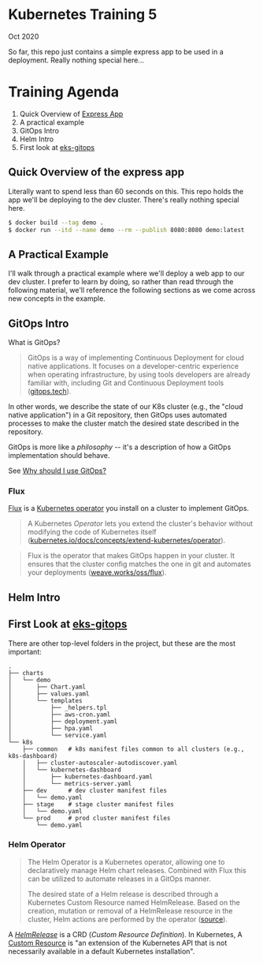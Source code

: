 # Kubernetes Training 5
Oct 2020

So far, this repo just contains a simple express app to be used in a deployment. Really nothing special here...

# Training Agenda

1. Quick Overview of [Express App](./src/app.js)
1. A practical example
1. GitOps Intro
1. Helm Intro
1. First look at [eks-gitops](https://github.com/byubroadcasting/eks-gitops)

## Quick Overview of the express app

Literally want to spend less than 60 seconds on this. This repo holds the app we'll be deploying to the dev cluster. There's really nothing special here.

```bash
$ docker build --tag demo .
$ docker run --itd --name demo --rm --publish 8080:8080 demo:latest
```

## A Practical Example

I'll walk through a practical example where we'll deploy a web app to our dev cluster. I prefer to learn by doing, so rather than read through the following material, we'll reference the following sections as we come across new concepts in the example.

## GitOps Intro

What is GitOps?
> GitOps is a way of implementing Continuous Deployment for cloud native applications. It focuses on a developer-centric experience when operating infrastructure, by using tools developers are already familiar with, including Git and Continuous Deployment tools ([gitops.tech](https://www.gitops.tech/)).

In other words, we describe the state of our K8s cluster (e.g., the "cloud native application") in a Git repository, then GitOps uses automated processes to make the cluster match the desired state described in the repository.

GitOps is more like a *philosophy* -- it's a description of how a GitOps implementation should behave.

See [Why should I use GitOps?](https://www.gitops.tech/#why-should-i-use-gitops)

### Flux

[Flux](https://www.weave.works/oss/flux/) is a [Kubernetes operator](https://kubernetes.io/docs/concepts/extend-kubernetes/operator/) you install on a cluster to implement GitOps.

> A Kubernetes *Operator* lets you extend the cluster's behavior without modifying the code of Kubernetes itself ([kubernetes.io/docs/concepts/extend-kubernetes/operator](https://kubernetes.io/docs/concepts/extend-kubernetes/operator)).

> Flux is the operator that makes GitOps happen in your cluster. It ensures that the cluster config matches the one in git and automates your deployments ([weave.works/oss/flux](https://www.weave.works/oss/flux/)).

## Helm Intro

## First Look at [eks-gitops](https://github.com/byubroadcasting/eks-gitops)

There are other top-level folders in the project, but these are the most important:
```text
.
├── charts
│   └── demo
│       ├── Chart.yaml
│       ├── values.yaml
│       └── templates
│           ├── _helpers.tpl
│           ├── aws-cron.yaml
│           ├── deployment.yaml
│           ├── hpa.yaml
│           └── service.yaml
└── k8s
    ├── common   # k8s manifest files common to all clusters (e.g., k8s-dashboard)
    │   ├── cluster-autoscaler-autodiscover.yaml
    │   └── kubernetes-dashboard
    │       ├── kubernetes-dashboard.yaml
    │       └── metrics-server.yaml
    ├── dev      # dev cluster manifest files
    │   └── demo.yaml
    ├── stage    # stage cluster manifest files
    │   └── demo.yaml
    └── prod     # prod cluster manifest files
        └── demo.yaml
```

### Helm Operator

> The Helm Operator is a Kubernetes operator, allowing one to declaratively manage Helm chart releases. Combined with Flux this can be utilized to automate releases in a GitOps manner.
>
> The desired state of a Helm release is described through a Kubernetes Custom Resource named HelmRelease. Based on the creation, mutation or removal of a HelmRelease resource in the cluster, Helm actions are performed by the operator ([source](https://github.com/fluxcd/helm-operator/tree/release/1.2.x)).

A [*HelmRelease*](https://docs.fluxcd.io/projects/helm-operator/en/1.0.0-rc9/references/helmrelease-custom-resource.html) is a CRD (*Custom Resource Definition*). In Kubernetes, A [Custom Resource](https://kubernetes.io/docs/concepts/extend-kubernetes/api-extension/custom-resources/) is "an extension of the Kubernetes API that is not necessarily available in a default Kubernetes installation".

